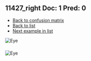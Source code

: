 ## 11427_right Doc: 1 Pred: 0
- [Back to confusion matrix](https://github.com/juliandewit/kaggle_retinopathy/blob/master/matrix.md)
- [Back to list](https://github.com/juliandewit/kaggle_retinopathy/blob/master/lists/10/list.md)
- [Next example in list](https://github.com/juliandewit/kaggle_retinopathy/blob/master/lists/10/11/11437_left.md)

![Eye](https://retinopaty.blob.core.windows.net/size1024/11427_right_1.jpeg)

### 

![Eye]()

